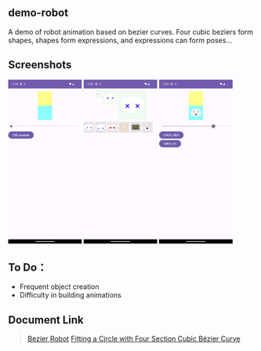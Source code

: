 ## demo-robot
A demo of robot animation based on bezier curves.
Four cubic beziers form shapes, shapes form expressions, and expressions can form poses...

## Screenshots
<a href="https://github.com/idea007/demo-robot/tree/main/assets/screen_curve_shape_change.gif"><img src="assets/screen_curve_shape_change.gif" width="150px"/></a>
<a href="https://github.com/idea007/demo-robot/tree/main/assets/screen_emote_preview.gif"><img src="assets/screen_emote_preview.gif" width="150px"/></a>
<a href="https://github.com/idea007/demo-robot/tree/main/assets/screen_emote_change.gif"><img src="assets/screen_emote_change.gif" width="150px"/></a>

## To Do：
* Frequent object creation
* Difficulty in building animations

## Document Link
>[Bezier Robot](https://www.dafaycoding.com/article/android-basic-bezier-robot)
>[Fitting a Circle with Four Section Cubic Bézier Curve](https://www.dafaycoding.com/article/android-basic-bezier)


